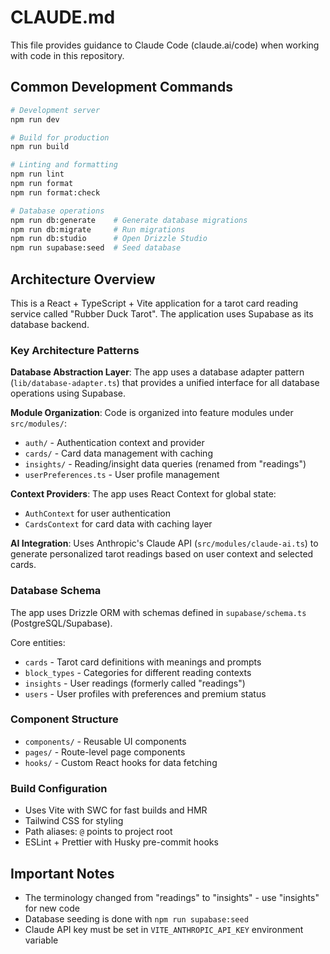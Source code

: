 # CLAUDE.md

This file provides guidance to Claude Code (claude.ai/code) when working with code in this repository.

## Common Development Commands

```bash
# Development server
npm run dev

# Build for production
npm run build

# Linting and formatting
npm run lint
npm run format
npm run format:check

# Database operations
npm run db:generate    # Generate database migrations
npm run db:migrate     # Run migrations
npm run db:studio      # Open Drizzle Studio
npm run supabase:seed  # Seed database
```

## Architecture Overview

This is a React + TypeScript + Vite application for a tarot card reading service called "Rubber Duck Tarot". The application uses Supabase as its database backend.

### Key Architecture Patterns

**Database Abstraction Layer**: The app uses a database adapter pattern (`lib/database-adapter.ts`) that provides a unified interface for all database operations using Supabase.

**Module Organization**: Code is organized into feature modules under `src/modules/`:

- `auth/` - Authentication context and provider
- `cards/` - Card data management with caching
- `insights/` - Reading/insight data queries (renamed from "readings")
- `userPreferences.ts` - User profile management

**Context Providers**: The app uses React Context for global state:

- `AuthContext` for user authentication
- `CardsContext` for card data with caching layer

**AI Integration**: Uses Anthropic's Claude API (`src/modules/claude-ai.ts`) to generate personalized tarot readings based on user context and selected cards.

### Database Schema

The app uses Drizzle ORM with schemas defined in `supabase/schema.ts` (PostgreSQL/Supabase).

Core entities:

- `cards` - Tarot card definitions with meanings and prompts
- `block_types` - Categories for different reading contexts
- `insights` - User readings (formerly called "readings")
- `users` - User profiles with preferences and premium status

### Component Structure

- `components/` - Reusable UI components
- `pages/` - Route-level page components
- `hooks/` - Custom React hooks for data fetching

### Build Configuration

- Uses Vite with SWC for fast builds and HMR
- Tailwind CSS for styling
- Path aliases: `@` points to project root
- ESLint + Prettier with Husky pre-commit hooks

## Important Notes

- The terminology changed from "readings" to "insights" - use "insights" for new code
- Database seeding is done with `npm run supabase:seed`
- Claude API key must be set in `VITE_ANTHROPIC_API_KEY` environment variable
